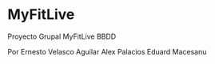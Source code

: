 # MyFitLive
Proyecto Grupal MyFitLive BBDD 

Por Ernesto Velasco Aguilar
Alex Palacios
Eduard Macesanu
